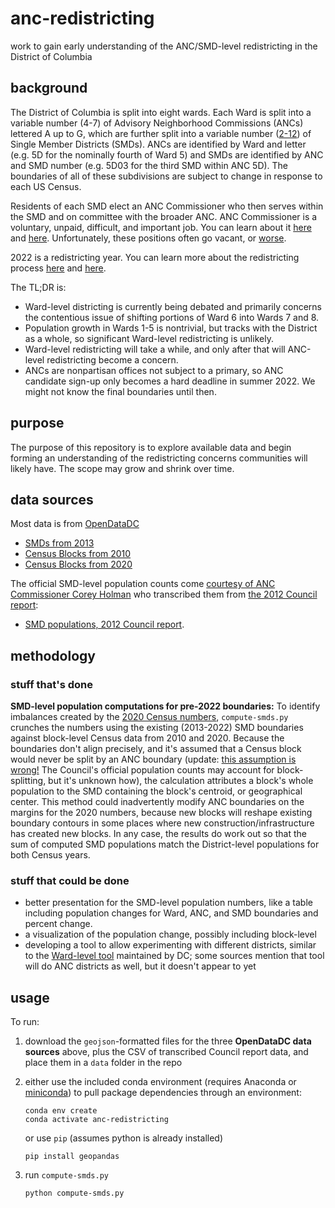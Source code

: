 # anc-redistricting
work to gain early understanding of the ANC/SMD-level redistricting in the District of Columbia

## background
The District of Columbia is split into eight wards. Each Ward is split into a variable number (4-7) of Advisory Neighborhood Commissions (ANCs) lettered A up to G, which are further split into a variable number ([2-12](https://twitter.com/ANCJonah/status/1444102088187908096?s=20)) of Single Member Districts (SMDs). ANCs are identified by Ward and letter (e.g. 5D for the nominally fourth of Ward 5) and SMDs are identified by ANC and SMD number (e.g. 5D03 for the third SMD within ANC 5D). The boundaries of all of these subdivisions are subject to change in response to each US Census.

Residents of each SMD elect an ANC Commissioner who then serves within the SMD and on committee with the broader ANC. ANC Commissioner is a voluntary, unpaid, difficult, and important job. You can learn about it [here](https://anc.dc.gov/page/about-ancs) and [here](https://ggwash.org/view/43008/advisory-neighborhood-commissions-explained). Unfortunately, these positions often go vacant, or [worse](https://twitter.com/PritaPiekara/status/1445941469999730688?s=20).

2022 is a redistricting year. You can learn more about the redistricting process [here](https://planning.dc.gov/page/district-columbia-2021-ward-redistricting) and [here](https://dcist.com/story/21/05/25/as-d-c-kicks-off-redistricting-process-two-concerns-emerge-timing-and-parking/).

The TL;DR is:
- Ward-level districting is currently being debated and primarily concerns the contentious issue of shifting portions of Ward 6 into Wards 7 and 8.
- Population growth in Wards 1-5 is nontrivial, but tracks with the District as a whole, so significant Ward-level redistricting is unlikely.
- Ward-level redistricting will take a while, and only after that will ANC-level redistricting become a concern.
- ANCs are nonpartisan offices not subject to a primary, so ANC candidate sign-up only becomes a hard deadline in summer 2022. We might not know the final boundaries until then.

## purpose
The purpose of this repository is to explore available data and begin forming an understanding of the redistricting concerns communities will likely have. The scope may grow and shrink over time.

## data sources
Most data is from [OpenDataDC](https://opendata.dc.gov)
- [SMDs from 2013](https://opendata.dc.gov/datasets/DCGIS::single-member-district-from-2013/about)
- [Census Blocks from 2010](https://opendata.dc.gov/datasets/DCGIS::census-blocks-in-2010/about)
- [Census Blocks from 2020](https://opendata.dc.gov/datasets/DCGIS::census-blocks-in-2020/about)

The official SMD-level population counts come [courtesy of ANC Commissioner Corey Holman](https://twitter.com/coreyholman/status/1468403875375951872?s=20) who transcribed them from [the 2012 Council report](https://lims.dccouncil.us/downloads/LIMS/26284/Committee_Report/B19-0528-COMMITTEEREPORT.pdf):
- [SMD populations, 2012 Council report](https://coreyholman.com/wp-content/uploads/2021/12/SMDPopulation.csv).

## methodology
### stuff that's done
**SMD-level population computations for pre-2022 boundaries:** To identify imbalances created by the [2020 Census numbers](https://planning.dc.gov/publication/2020-census-information-and-data), `compute-smds.py` crunches the numbers using the existing (2013-2022) SMD boundaries against block-level Census data from 2010 and 2020. Because the boundaries don't align precisely, and it's assumed that a Census block would never be split by an ANC boundary (update: [this assumption is wrong!](https://twitter.com/coreyholman/status/1426168813628833796?s=20) The Council's official population counts may account for block-splitting, but it's unknown how), the calculation attributes a block's whole population to the SMD containing the block's centroid, or geographical center. This method could inadvertently modify ANC boundaries on the margins for the 2020 numbers, because new blocks will reshape existing boundary contours in some places where new construction/infrastructure has created new blocks. In any case, the results do work out so that the sum of computed SMD populations match the District-level populations for both Census years.

### stuff that could be done
- better presentation for the SMD-level population numbers, like a table including population changes for Ward, ANC, and SMD boundaries and percent change.
- a visualization of the population change, possibly including block-level
- developing a tool to allow experimenting with different districts, similar to the [Ward-level tool](dcredistricting.esriemcs.com) maintained by DC; some sources mention that tool will do ANC districts as well, but it doesn't appear to yet

## usage
To run:
1. download the `geojson`-formatted files for the three **OpenDataDC data sources** above, plus the CSV of transcribed Council report data, and place them in a `data` folder in the repo
1. either use the included conda environment (requires Anaconda or [miniconda](https://docs.conda.io/en/latest/miniconda.html)) to pull package dependencies through an environment:
   
   ```shell
   conda env create
   conda activate anc-redistricting
   ```
   
   or use `pip` (assumes python is already installed)

   ```shell
   pip install geopandas
   ```

1. run `compute-smds.py`
   
   ```shell
   python compute-smds.py
   ```
